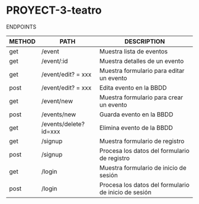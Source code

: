 # PROYECT-3-teatro



ENDPOINTS

|  METHOD  |  PATH  |  DESCRIPTION  |
|  --------------|--------------|----------|
|  get  |  /event  |  Muestra lista de eventos  |
|  get  |  /event/:id  | Muestra detalles de un evento  |
|  get  |  /event/edit? = xxx  | Muestra formulario para editar un evento |
|  post  | /event/edit? = xxx  | Edita evento en la BBDD  |
|  get  |  /event/new  | Muestra formulario para crear un evento |
|  post | /events/new  | Guarda evento en la BBDD
|  get  |  /events/delete?id=xxx | Elimina  evento de la BBDD |
|  get  |  /signup  |  Muestra formulario de registro  |
|  post  | /signup  |  Procesa los datos del formulario de registro  |
|  get  |  /login  |  Muestra formulario de inicio de sesión  |
|  post  |  /login  |  Procesa los datos del formulario de inicio de sesión  |
